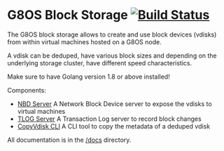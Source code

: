 # G8OS Block Storage [![Build Status](https://travis-ci.org/g8os/blockstor.svg?branch=master)](https://travis-ci.org/g8os/blockstor)

The G8OS block storage allows to create and use block devices (vdisks) from within virtual machines hosted on a G8OS node.

A vdisk can be deduped, have various block sizes and depending on the underlying storage cluster, have different speed characteristics.

Make sure to have Golang version 1.8 or above installed!

Components:
* [NBD Server](nbdserver/readme.md)
    A Network Block Device server to expose the vdisks to virtual machines
* [TLOG Server](tlog/tlogserver/README.md)
    A Transaction Log server to record block changes
* [CopyVdisk CLI](cmd/copyvdisk/readme.md)
    A CLI tool to copy the metadata of a deduped vdisk

All documentation is in the [/docs](docs/SUMMARY.md) directory.

